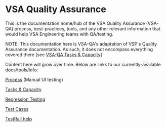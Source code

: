 # VSA Quality Assurance

This is the documentation home/hub of the VSA Quality Assurance (VSA-QA) process, best-practices, tools, and any other relevant information that would help VSA Engineering teams with QA/testing.

NOTE: This documentation here is VSA-QA's adaptation of VSP's Quality Assurance documentation.  As such, it does not encompass everything covered there [see [VSA-QA Tasks & Capacity](vsa-qa-tasks-capacity.md)]

Content here will grow over time.  Below are links to our currently-available docs/tools/info:

[Process](vsa-qa-process.md) (Manual UI testing)

[Tasks & Capacity](vsa-qa-tasks-capacity.md)

[Regression Testing](vsa-qa-regression.md)

[Test Cases](vsa-qa-test-cases.md)

[TestRail help](testrail/README.md)
